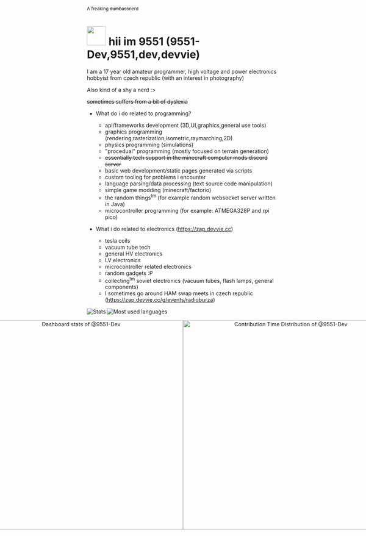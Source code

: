<sub>A freaking ~~dumbass~~nerd</sub>

# <img src="https://devvie.cc/meow.png" width="50"></img> hii im 9551 (9551-Dev,9551,dev,devvie)

I am a 17 year old amateur programmer, high voltage and power electronics hobbyist from czech republic (with an interest in photography)

Also kind of a shy a nerd :>

~~sometimes suffers from a bit of dyslexia~~

- What do i do related to programming?
  - api/frameworks development (3D,UI,graphics,general use tools)
  - graphics programming (rendering,rasterization,isometric,raymarching,2D)
  - physics programming (simulations)
  - "procedual" programming (mostly focused on terrain generation)
  - ~~essentially tech support in the minecraft computer mods discord server~~
  - basic web development/static pages generated via scripts
  - custom tooling for problems i encounter
  - language parsing/data processing (text source code manipulation)
  - simple game modding (minecraft/factorio)
  - the random things<sup>tm</sup> (for example random websocket server written in Java)
  - microcontroller programming (for example: ATMEGA328P and rpi pico)

- What i do related to electronics (https://zap.devvie.cc)
  - tesla coils
  - vacuum tube tech
  - general HV electronics
  - LV electronics
  - microcontroller related electronics
  - random gadgets :P
  - collecting<sup>tm</sup> soviet electronics (vacuum tubes, flash lamps, general components)
  - I sometimes go around HAM swap meets in czech republic (https://zap.devvie.cc/g/events/radioburza)
  
![Stats](https://github-readme-stats.vercel.app/api/?username=9551-Dev&layout=compact&theme=tokyonight)
![Most used languages](https://github-readme-stats.vercel.app/api/top-langs/?username=9551-Dev&layout=compact&theme=tokyonight&langs_count=10)

<div style="display: flex; justify-content: center; align: center">
<a href="https://next.ossinsight.io/widgets/official/compose-user-dashboard-stats?user_id=74534592" target="_blank" style="display: block" align="center">
  <picture>
    <source media="(prefers-color-scheme: dark)" srcset="https://next.ossinsight.io/widgets/official/compose-user-dashboard-stats/thumbnail.png?user_id=74534592&image_size=auto&color_scheme=dark" width="771" height="auto">
    <img alt="Dashboard stats of @9551-Dev" src="https://next.ossinsight.io/widgets/official/compose-user-dashboard-stats/thumbnail.png?user_id=74534592&image_size=auto&color_scheme=light" width="550" height="auto">
  </picture>
</a>
<a href="https://next.ossinsight.io/widgets/official/analyze-user-contribution-time-distribution?period=all_times&user_id=74534592" target="_blank" style="display: block" align="center">
  <picture>
    <source media="(prefers-color-scheme: dark)" srcset="https://next.ossinsight.io/widgets/official/analyze-user-contribution-time-distribution/thumbnail.png?period=all_times&user_id=74534592&image_size=auto&color_scheme=dark" width="721" height="auto">
    <img alt="Contribution Time Distribution of @9551-Dev" src="https://next.ossinsight.io/widgets/official/analyze-user-contribution-time-distribution/thumbnail.png?period=all_times&user_id=74534592&image_size=auto&color_scheme=light" width="550" height="auto">
  </picture>
</a>
</div>
